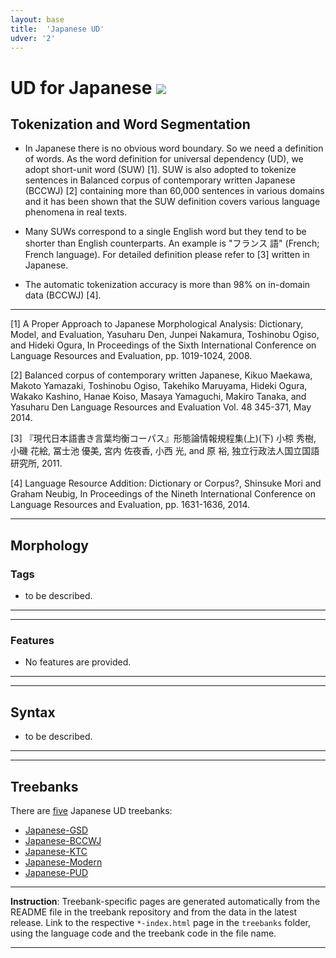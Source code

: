 ```yaml
---
layout: base
title:  'Japanese UD'
udver: '2'
---
```


# UD for Japanese <span class="flagspan"><img class="flag" src="../../flags/svg/JP.svg" /></span>

## Tokenization and Word Segmentation

* In Japanese there is no obvious word boundary. So we need a definition of words.
  As the word definition for universal dependency (UD), we adopt short-unit word
  (SUW) [1]. SUW is also adopted to tokenize sentences in Balanced corpus of
  contemporary written Japanese (BCCWJ) [2] containing more than 60,000 sentences
  in various domains and it has been shown that the SUW definition covers various
  language phenomena in real texts.

* Many SUWs correspond to a single English word but they tend to be shorter than
  English counterparts. An example is "フランス 語" (French; French language).
  For detailed definition please refer to [3] written in Japanese.

* The automatic tokenization accuracy is more than 98% on in-domain data (BCCWJ) [4].

---



[1] A Proper Approach to Japanese Morphological Analysis: Dictionary, Model, and Evaluation,
Yasuharu Den, Junpei Nakamura, Toshinobu Ogiso, and Hideki Ogura,
In Proceedings of the Sixth International Conference on Language Resources and Evaluation, pp. 1019-1024, 2008.

[2] Balanced corpus of contemporary written Japanese,
Kikuo Maekawa, Makoto Yamazaki, Toshinobu Ogiso, Takehiko Maruyama, Hideki Ogura, Wakako Kashino, Hanae Koiso, Masaya Yamaguchi, Makiro Tanaka, and Yasuharu Den
Language Resources and Evaluation Vol. 48 345-371, May 2014.

[3] 『現代日本語書き言葉均衡コーパス』形態論情報規程集(上)(下)
小椋 秀樹, 小磯 花絵, 冨士池 優美, 宮内 佐夜香, 小西 光, and 原 裕,
独立行政法人国立国語研究所, 2011.

[4] Language Resource Addition: Dictionary or Corpus?,
Shinsuke Mori and Graham Neubig,
In Proceedings of the Nineth International Conference on Language Resources and Evaluation, pp. 1631-1636, 2014.


<!-- **Instruction**: Describe the general rules for delimiting words (for example, based on whitespace and punctuation) and exceptions to these rules. Specify whether words with spaces and/or multiword tokens occur. Include links to further language-specific documentation if available.-->

---

## Morphology

### Tags

* to be described.

---
<!-- **Instruction**: Specify any unused tags. Explain what words are tagged as PART. Describe how the AUX-VERB and DET-PRON distinctions are drawn, and specify whether there are (de)verbal forms tagged as ADJ, ADV or NOUN. Include links to language-specific tag definitions if any.-->

---

### Features

* No features are provided.

---
<!-- **Instruction**: Describe inherent and inflectional features for major word classes (at least NOUN and VERB). Describe other noteworthy features. Include links to language-specific feature definitions if any. -->

---

## Syntax

* to be described.

---
<!-- **Instruction**: Give criteria for identifying core arguments (subjects and objects), and describe the range of copula constructions in nonverbal clauses. List all subtype relations used. Include links to language-specific relations definitions if any. -->

---

## Treebanks

There are [five](../treebanks/ja-comparison.html) Japanese UD treebanks:

  * [Japanese-GSD](../treebanks/ja_gsd/index.html)
  * [Japanese-BCCWJ](../treebanks/ja_bccws/index.html)
  * [Japanese-KTC](../treebanks/ja_ktc/index.html)
  * [Japanese-Modern](../treebanks/ja_modern/index.html)
  * [Japanese-PUD](../treebanks/ja_pud/index.html)

---
**Instruction**: Treebank-specific pages are generated automatically from the README file in the treebank repository and
from the data in the latest release. Link to the respective `*-index.html` page in the `treebanks` folder, using the language code
and the treebank code in the file name.

---
